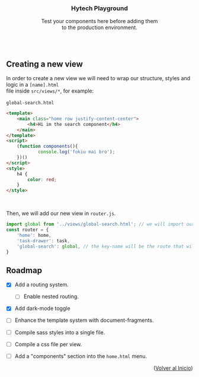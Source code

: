 <div align="center">
  <h3 align="center" name="top">Hytech Playground</h2>
  <p align="center">
    Test your components here before adding them <br>to
    the production environment. 
    </p>
</div>
<br />
<br />

## Creating a new view
In order to create a new view we will need to wrap our structure, styles and logic in a `[name].html`  <br/>
file inside `src/views/*`, for example: <br/><br/>
`global-search.html`
```html 
<template>
    <main class="home row justify-content-center">
        <h4>Hi im the search component</h4>
    </main>
</template>
<script>
    (function components(){
            console.log('fokiu mai bro');
    })()
</script>
<style>
    h4 {
        color: red;
    }
</style>

```
<br />

Then, we will add our new view in `router.js`.

```javascript
import global from '../views/global-search.html'; // we will import our new file.
const router = {
    'home': home,
    'task-drawer': task,
    'global-search': global, // the key-name will be the route that will display our view.
}
```
<!-- ROADMAP -->
## Roadmap

- [x] Add a routing system.
  - [ ] Enable nested routing.  
- [x] Add dark-mode toggle
- [ ] Enhance the template system with document-fragments.
- [ ] Compile sass styles into a single file.
- [ ] Compile a css file per view.
- [ ] Add a "components" section into the `home.html` menu. 


<p align="right">(<a href="#top">Volver al Inicio</a>)</p>
